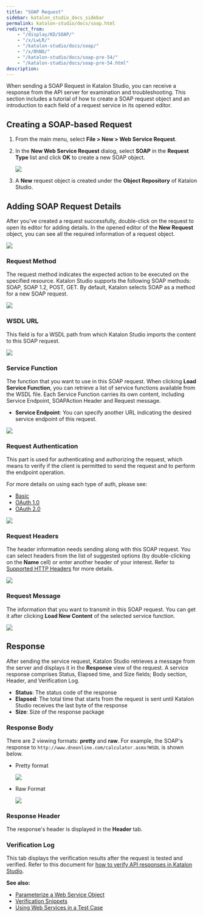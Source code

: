 ```yaml
---
title: "SOAP Request"
sidebar: katalon_studio_docs_sidebar
permalink: katalon-studio/docs/soap.html
redirect_from:
    - "/display/KD/SOAP/"
    - "/x/LwLR/"
    - "/katalon-studio/docs/soap/"
    - "/x/0hNO/"
    - "/katalon-studio/docs/soap-pre-54/"
    - "/katalon-studio/docs/soap-pre-54.html"
description:
---
```

When sending a SOAP Request in Katalon Studio, you can receive a response from the API server for examination and troubleshooting. This section includes a tutorial of how to create a SOAP request object and an introduction to each field of a request service in its opened editor.

## Creating a SOAP-based Request

1. From the main menu, select **File > New > Web Service Request**.
2. In the **New Web Service Request** dialog, select **SOAP** in the **Request Type** list and click **OK** to create a new SOAP object.

   ![](https://github.com/katalon-studio/docs-images/raw/master/katalon-studio/docs/soap-request/image2018-9-5-143A213A46.png)

3. A **New** request object is created under the **Object Repository** of Katalon Studio.

## Adding SOAP Request Details

After you've created a request successfully, double-click on the request to open its editor for adding details. In the opened editor of the **New Request** object, you can see all the required information of a request object.

<img src="https://github.com/katalon-studio/docs-images/raw/master/katalon-studio/docs/soap-request/details.png">

### Request Method

The request method indicates the expected action to be executed on the specified resource. Katalon Studio supports the following SOAP methods: SOAP, SOAP 1.2, POST, GET. By default, Katalon selects SOAP as a method for a new SOAP request.

<img src="https://github.com/katalon-studio/docs-images/raw/master/katalon-studio/docs/soap-request/method.png">

### WSDL URL

This field is for a WSDL path from which Katalon Studio imports the content to this SOAP request.

<img src="https://github.com/katalon-studio/docs-images/raw/master/katalon-studio/docs/soap-request/wsdl-url.png">

### Service Function

The function that you want to use in this SOAP request. When clicking **Load Service Function**, you can retrieve a list of service functions available from the WSDL file.
Each Service Function carries its own content, including Service Endpoint, SOAPAction Header and Request message.

* **Service Endpoint**: You can specify another URL indicating the desired service endpoint of this request.

<img src="https://github.com/katalon-studio/docs-images/raw/master/katalon-studio/docs/soap-request/service-endpoint.png">

### Request Authentication

This part is used for authenticating and authorizing the request, which means to verify if the client is permitted to send the request and to perform the endpoint operation.

For more details on using each type of auth, please see:

* [Basic](https://docs.katalon.com/katalon-studio/docs/authorization-basic.html)
* [OAuth 1.0](https://docs.katalon.com/katalon-studio/docs/authorization-oauth1.html)
* [OAuth 2.0](https://docs.katalon.com/katalon-studio/docs/authorization-oauth2.html)

<img src="https://github.com/katalon-studio/docs-images/raw/master/katalon-studio/docs/soap-request/image2018-9-5-143A213A10.png">

### Request Headers

The header information needs sending along with this SOAP request. You can select headers from the list of suggested options (by double-clicking on the **Name** cell) or enter another header of your interest. Refer to [Supported HTTP Headers](https://developer.mozilla.org/en-US/docs/Web/HTTP/Headers) for more details.

<img src="https://github.com/katalon-studio/docs-images/raw/master/katalon-studio/docs/soap-request/header.png">

### Request Message

The information that you want to transmit in this SOAP request. You can get it after clicking **Load New Content** of the selected service function.

<img src="https://github.com/katalon-studio/docs-images/raw/master/katalon-studio/docs/soap-request/request-message.png">

## Response

After sending the service request, Katalon Studio retrieves a message from the server and displays it in the **Response** view of the request. A service response comprises Status, Elapsed time, and Size fields; Body section, Header, and Verification Log.

* **Status**: The status code of the response
* **Elapsed**: The total time that starts from the request is sent until Katalon Studio receives the last byte of the response
* **Size**: Size of the response package

### Response Body

There are 2 viewing formats: **pretty** and **raw**. For example, the SOAP's response to `http://www.dneonline.com/calculator.asmx?WSDL` is shown below.

* Pretty format

  <img src="https://github.com/katalon-studio/docs-images/raw/master/katalon-studio/docs/soap-request/pretty.png">

* Raw Format

  <img src="https://github.com/katalon-studio/docs-images/raw/master/katalon-studio/docs/soap-request/response.png">

### Response Header

The response's header is displayed in the **Header** tab.

### Verification Log

This tab displays the verification results after the request is tested and verified. Refer to this document for [how to verify API responses in Katalon Studio](https://docs.katalon.com/katalon-studio/docs/verify-api-responses.html#verifying-rest-response-in-json-format).

**See also:**

* [Parameterize a Web Service Object](/display/KD/Parameterize+a+Web+Service+Object)
* [Verification Snippets](/display/KD/Verification+Snippets)
* [Using Web Services in a Test Case](/display/KD/Using+Web+Services+in+a+Test+Case)